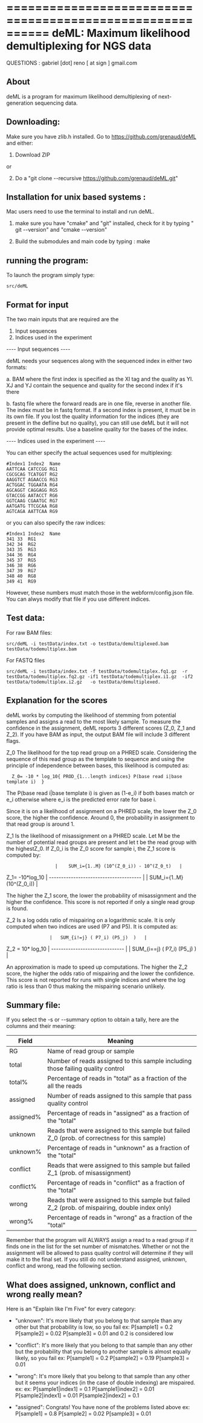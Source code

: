 ==========================================================
 deML: Maximum likelihood demultiplexing for NGS data
==========================================================

QUESTIONS :
   gabriel [dot] reno [ at sign ] gmail.com


About
----------------------

deML is a program for maximum likelihood demultiplexing
of next-generation sequencing data. 


Downloading:
----------------------


Make sure you have zlib.h installed. Go to https://github.com/grenaud/deML and either:

1) Download ZIP 

or

2) Do a "git clone --recursive https://github.com/grenaud/deML.git"


Installation for unix based systems :
----------------------

Mac users need to use the terminal to install and run deML.

1) make sure you have "cmake" and "git" installed, check for it by typing " git --version" and "cmake --version"

2) Build the submodules and main code by typing :
    make





running the program:
----------------------

To launch the program simply type:

    src/deML






 
Format for input
----------------------

The two main inputs that are required are the 

1. Input sequences
2. Indices used in the experiment

----  Input sequences  ----

deML needs your sequences along with the sequenced index in either two formats:

a. BAM where the first index is specified as the XI tag and the quality as YI. 
   XJ and YJ contain the sequence and quality for the second index if it's there

b. fastq file where the forward reads are in one file, reverse in another file.
   The index must be in fastq format. If a second index is present, it must be in its own
   file. If you lost the quality information for the indices (they are present in the defline
   but no quality), you can still use deML but it will not provide optimal results. 
   Use a baseline quality for the bases of the index.


----  Indices used in the experiment  ----

You can either specify the actual sequences used for multiplexing:

```
#Index1	Index2	Name
AATTCAA	CATCCGG	RG1
CGCGCAG	TCATGGT	RG2
AAGGTCT	AGAACCG	RG3
ACTGGAC	TGGAATA	RG4
AGCAGGT	CAGGAGG	RG5
GTACCGG	AATACCT	RG6
GGTCAAG	CGAATGC	RG7
AATGATG	TTCGCAA	RG8
AGTCAGA	AATTCAA	RG9
```

or you can also specify the raw indices:

```
#Index1	Index2	Name
341	33	RG1
342	34	RG2
343	35	RG3
344	36	RG4
345	37	RG5
346	38	RG6
347	39	RG7
348	40	RG8
349	41	RG9
```


However, these numbers must match those in the webform/config.json file. You can alwys modify that file if you use different indices.


Test data:
----------------------

For raw BAM files:

    src/deML -i testData/index.txt -o testData/demultiplexed.bam testData/todemultiplex.bam

For FASTQ files

    src/deML -i testData/index.txt -f testData/todemultiplex.fq1.gz  -r testData/todemultiplex.fq2.gz -if1 testData/todemultiplex.i1.gz  -if2 testData/todemultiplex.i2.gz   -o testData/demultiplexed.


Explanation for the scores
----------------------

deML works by computing the likelihood of stemming from potential samples and assigns a read to the most likely sample. To measure the confidence in the assignment, deML reports 3 different scores (Z_0, Z_1 and Z_2). If you have BAM as input, the output BAM file will include 3 different flags. 


Z_0  The likelihood for the top read group on a PHRED scale. Considering the sequence of this read group as the template to sequence and using the principle of independence between bases, this likelihood is computed as:

      Z_0= -10 * log_10{ PROD_{1...length indices} P(base read i|base template i)  }

The P(base read i|base template i) is given as (1-e_i) if both bases match or e_i otherwise where e_i is the predicted error rate for base i.

Since it is on a likelihood of assignment on a PHRED scale, the lower the Z_0 score, the higher the confidence. Around 0, the probability in assignment to that read group is around 1.



Z_1 Is the likelihood of misassignment on a PHRED scale. Let M be the number of potential read groups are present and let t be the read group with the highestZ_0. If Z_0_i is the Z_0 score for sample i, the Z_1 score is computed by:


                      |    SUM_i={1..M} (10^(Z_0_i)) - 10^(Z_0_t)   |
  Z_1= -10*log_10     |    --------------------------------------   |
                      |          SUM_i={1..M} (10^(Z_0_i))          |


The higher the Z_1 score, the lower the probability of misassignment and the higher the confidence. This score is not reported if only a single read group is found.



Z_2 Is a log odds ratio of mispairing on a logarithmic scale. It is only computed when two indices are used (P7 and P5). It is computed as:


                    |   SUM_{i!=j} ( P7_i) (P5_j)  )   |
  Z_2  = 10* log_10 |   ------------------------------ |
                    |   SUM_{i==j} ( P7_i) (P5_j)  )   |


An approximation is made to speed up computations.  The higher the Z_2 score, the higher the odds ratio of mispairing and the lower the confidence. This score is not reported for runs with single indices and where the log ratio is less than 0 thus making the mispairing scenario unlikely.  


Summary file:
----------------------


If you select the -s or --summary option to obtain a tally, here are the columns and their meaning:



|   Field      |                                      Meaning                                                   |
| -------------|------------------------------------------------------------------------------------------------|
| RG           | Name of read group or sample                                                                   |
| total        | Number of reads assigned to this sample including those failing quality control                |
| total%       | Percentage of reads in "total" as a fraction of the all the reads                              |
| assigned     | Number of reads assigned to this sample that pass quality control                              |
| assigned%    | Percentage of reads in "assigned" as a fraction of the "total"                                 |
| unknown      | Reads that were assigned to this sample but failed Z_0 (prob. of correctness for this sample)  |
| unknown%     | Percentage of reads in "unknown" as a fraction of the "total"                                  |
| conflict     | Reads that were assigned to this sample but failed Z_1 (prob. of misassignment)                |
| conflict%    | Percentage of reads in "conflict" as a fraction of the "total"                                 |
| wrong        | Reads that were assigned to this sample but failed Z_2 (prob. of mispairing, double index only)|
| wrong%       | Percentage of reads in "wrong" as a fraction of the "total"                                    |

Remember that the program will ALWAYS assign a read to a read group if it finds one in the list for the set number of mismatches.  Whether or not the assignment will be allowed to pass quality control will determine if they will make it to the final set.
If you still do not understand assigned, unknown, conflict and wrong, read the following section.

What does assigned, unknown, conflict and wrong really mean?
----------------------

Here is an "Explain like I'm Five" for every category:

* "unknown": It's more likely that you belong to that sample than any other but that probability is low, so you fail ex: P[sample1] = 0.2 P[sample2] = 0.02 P[sample3] = 0.01  and 0.2 is considered low

* "conflict": It's more likely that you belong to that sample than any other but the probability that you belong to another sample is almost equally likely, so you fail ex: P[sample1] = 0.2 P[sample2] = 0.19 P[sample3] = 0.01 

* "wrong": It's more likely that you belong to that sample than any other but it seems your indices (in the case of double indexing) are mispaired. ex: ex: P[sample1|index1] = 0.1 P[sample1|index2] = 0.01 P[sample2|index1] = 0.01 P[sample2|index2] = 0.1 

* "assigned": Congrats! You have none of the problems listed above ex: P[sample1] = 0.8 P[sample2] = 0.02 P[sample3] = 0.01 



